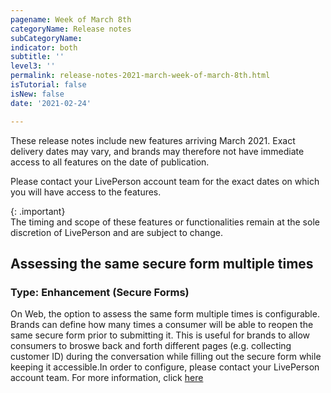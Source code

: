 ```yaml
---
pagename: Week of March 8th
categoryName: Release notes
subCategoryName: 
indicator: both
subtitle: ''
level3: ''
permalink: release-notes-2021-march-week-of-march-8th.html
isTutorial: false
isNew: false
date: '2021-02-24'

---
```


These release notes include new features arriving March 2021. Exact delivery dates may vary, and brands may therefore not have immediate access to all features on the date of publication.

Please contact your LivePerson account team for the exact dates on which you will have access to the features.

{: .important}  
The timing and scope of these features or functionalities remain at the sole discretion of LivePerson and are subject to change.

## Assessing the same secure form multiple times
### Type: Enhancement (Secure Forms)
On Web, the option to assess the same form multiple times is configurable. 
Brands can define how many times a consumer will be able to reopen the same secure form prior to submitting it. 
This is useful for brands to allow consumers to broswe back and forth different pages (e.g. collecting customer ID) during the conversation while filling out the secure form while keeping it accessible.In order to configure, please contact your LivePerson account team.
For more information, click [here](https://knowledge.liveperson.com/security-regulations-secure-forms-secure-forms-for-messaging-user-guide.html#accessing-the-same-form-multiple-times)
